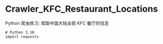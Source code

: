 # Crawler_KFC_Restaurant_Locations
Python 爬虫练习: 爬取中国大陆全部 KFC 餐厅的信息

    # Python 3.10
    import requests
